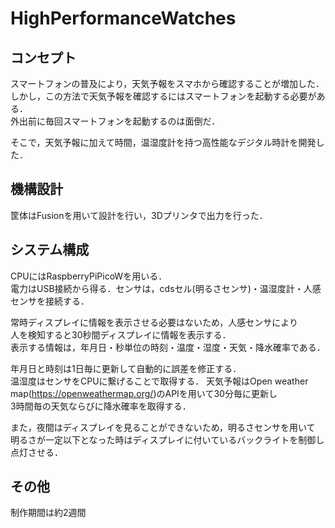 # HighPerformanceWatches

## コンセプト
スマートフォンの普及により，天気予報をスマホから確認することが増加した．  
しかし，この方法で天気予報を確認するにはスマートフォンを起動する必要がある．  
外出前に毎回スマートフォンを起動するのは面倒だ．  

そこで，天気予報に加えて時間，温湿度計を持つ高性能なデジタル時計を開発した．  

## 機構設計
筐体はFusionを用いて設計を行い，3Dプリンタで出力を行った．  

## システム構成
CPUにはRaspberryPiPicoWを用いる．  
電力はUSB接続から得る．センサは，cdsセル(明るさセンサ)・温湿度計・人感センサを接続する．

常時ディスプレイに情報を表示させる必要はないため，人感センサにより  
人を検知すると30秒間ディスプレイに情報を表示する．  
表示する情報は，年月日・秒単位の時刻・温度・湿度・天気・降水確率である．  

年月日と時刻は1日毎に更新して自動的に誤差を修正する．  
温湿度はセンサをCPUに繋げることで取得する．
天気予報はOpen weather map(https://openweathermap.org/)のAPIを用いて30分毎に更新し  
3時間毎の天気ならびに降水確率を取得する．  

また，夜間はディスプレイを見ることができないため，明るさセンサを用いて   
明るさが一定以下となった時はディスプレイに付いているバックライトを制御し点灯させる．  

## その他
制作期間は約2週間
